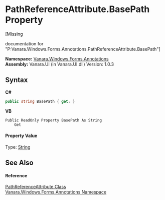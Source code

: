 # PathReferenceAttribute.BasePath Property 
 

\[Missing <summary> documentation for "P:Vanara.Windows.Forms.Annotations.PathReferenceAttribute.BasePath"\]

**Namespace:**&nbsp;<a href="600255aa-5477-7018-00f3-14fce5adebc9">Vanara.Windows.Forms.Annotations</a><br />**Assembly:**&nbsp;Vanara.UI (in Vanara.UI.dll) Version: 1.0.3

## Syntax

**C#**<br />
``` C#
public string BasePath { get; }
```

**VB**<br />
``` VB
Public ReadOnly Property BasePath As String
	Get
```


#### Property Value
Type: <a href="http://msdn2.microsoft.com/en-us/library/s1wwdcbf" target="_blank">String</a>

## See Also


#### Reference
<a href="dadc2931-e3fa-e142-48e5-b0885a443a48">PathReferenceAttribute Class</a><br /><a href="600255aa-5477-7018-00f3-14fce5adebc9">Vanara.Windows.Forms.Annotations Namespace</a><br />